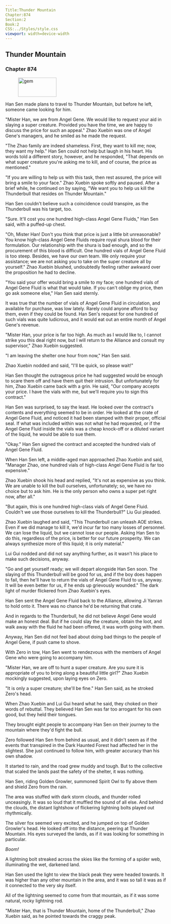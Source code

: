 ```yaml
---
Title:Thunder Mountain 
Chapter:874 
Section:2 
Book:2 
CSS:../Styles/style.css 
viewport: width=device-width
---
```

  
## Thunder Mountain
### Chapter 874
  
<figure>
	<img src="../Images/gem.gif" alt="gem" id="gem" width="120" height="60" />
</figure>
  

  
Han Sen made plans to travel to Thunder Mountain, but before he left, someone came looking for him.

"Mister Han, we are from Angel Gene. We would like to request your aid in slaying a super creature. Provided you have the time, we are happy to discuss the price for such an appeal." Zhao Xuebin was one of Angel Gene's managers, and he smiled as he made the request.

"The Zhao family are indeed shameless. First, they want to kill me; now, they want my help." Han Sen could not help but laugh in his heart. His words told a different story, however, and he responded, "That depends on what super creature you're asking me to kill, and of course, the price as mentioned."

"If you are willing to help us with this task, then rest assured, the price will bring a smile to your face." Zhao Xuebin spoke softly and paused. After a brief while, he continued on by saying, "We want you to help us kill the Thunderbull that resides on Thunder Mountain."

Han Sen couldn't believe such a coincidence could transpire, as the Thunderbull was his target, too.

"Sure. It'll cost you one hundred high-class Angel Gene Fluids," Han Sen said, with a puffed-up chest.

"Oh, Mister Han! Don't you think that price is just a little bit unreasonable? You know high-class Angel Gene Fluids require royal shura blood for their formulation. Our relationship with the shura is bad enough, and so the procurement of this blood is difficult. One hundred vials of Angel Gene Fluid is too steep. Besides, we have our own team. We only require your assistance; we are not asking you to take on the super creature all by yourself." Zhao Xuebin blushed, undoubtedly feeling rather awkward over the proposition he had to decline.

"You said your offer would bring a smile to my face; one hundred vials of Angel Gene Fluid is what that would take. If you can't oblige my price, then go ask someone else," Han Sen said sternly.

It was true that the number of vials of Angel Gene Fluid in circulation, and available for purchase, was low lately. Rarely could anyone afford to buy them, even if they could be found. Han Sen's request for one hundred of such vials was quite ludicrous, and it would eat out an entire month of Angel Gene's revenue.

"Mister Han, your price is far too high. As much as I would like to, I cannot strike you this deal right now, but I will return to the Alliance and consult my supervisor," Zhao Xuebin suggested.

"I am leaving the shelter one hour from now," Han Sen said.

Zhao Xuebin nodded and said, "I'll be quick, so please wait!"

Han Sen thought the outrageous price he had suggested would be enough to scare them off and have them quit their intrusion. But unfortunately for him, Zhao Xuebin came back with a grin. He said, "Our company accepts your price. I have the vials with me, but we'll require you to sign this contract."

Han Sen was surprised, to say the least. He looked over the contract's contents and everything seemed to be in order. He looked at the crate of Angel Gene Fluid, and noticed it had been stamped with their proper, official seal. If what was included within was not what he had requested, or if the Angel Gene Fluid inside the vials was a cheap knock-off or a diluted variant of the liquid, he would be able to sue them.

"Okay." Han Sen signed the contract and accepted the hundred vials of Angel Gene Fluid.

When Han Sen left, a middle-aged man approached Zhao Xuebin and said, "Manager Zhao, one hundred vials of high-class Angel Gene Fluid is far too expensive."

Zhao Xuebin shook his head and replied, "It's not as expensive as you think. We are unable to kill the bull ourselves, unfortunately; so, we have no choice but to ask him. He is the only person who owns a super pet right now, after all."

"But again, this is one hundred high-class vials of Angel Gene Fluid. Couldn't we use those ourselves to kill the Thunderbull?" Liu Gui pleaded.

Zhao Xuebin laughed and said, "This Thunderbull can unleash AOE strikes. Even if we did manage to kill it, we'd incur far too many losses of personnel. We can lose the liquid, but we cannot lose our people. Asking Han Sen to do this, regardless of the price, is better for our future prosperity. We can always synthesize more of this liquid; it is only material."

Lui Gui nodded and did not say anything further, as it wasn't his place to make such decisions, anyway.

"Go and get yourself ready; we will depart alongside Han Sen soon. The slaying of this Thunderbull will be good for us, and if the boy does happen to fail, then he'll have to return the vials of Angel Gene Fluid to us, anyway. It will be even better for us, if he ends up grievously wounded." The dark light of murder flickered from Zhao Xuebin's eyes.

Han Sen sent the Angel Gene Fluid back to the Alliance, allowing Ji Yanran to hold onto it. There was no chance he'd be returning that crate.

And in regards to the Thunderbull, he did not believe Angel Gene would make an honest deal. But if he could slay the creature, obtain the loot, and walk away with the fluid he had been offered, it was worth going with them.

Anyway, Han Sen did not feel bad about doing bad things to the people of Angel Gene, if push came to shove.

With Zero in tow, Han Sen went to rendezvous with the members of Angel Gene who were going to accompany him.

"Mister Han, we are off to hunt a super creature. Are you sure it is appropriate of you to bring along a beautiful little girl?" Zhao Xuebin mockingly suggested, upon laying eyes on Zero.

"It is only a super creature; she'll be fine." Han Sen said, as he stroked Zero's head.

When Zhao Xuebin and Lui Gui heard what he said, they choked on their words of rebuttal. They believed Han Sen was far too arrogant for his own good, but they held their tongues.

They brought eight people to accompany Han Sen on their journey to the mountain where they'd fight the bull.

Zero followed Han Sen from behind as usual, and it didn't seem as if the events that transpired in the Dark Haunted Forest had affected her in the slightest. She just continued to follow him, with greater accuracy than his own shadow.

It started to rain, and the road grew muddy and tough. But to the collective that scaled the lands past the safety of the shelter, it was nothing.

Han Sen, riding Golden Growler, summoned Spirit Owl to fly above them and shield Zero from the rain.

The area was stuffed with dark storm clouds, and thunder rolled unceasingly. It was so loud that it muffled the sound of all else. And behind the clouds, the distant lightshow of flickering lightning bolts played out rhythmically.

The silver fox seemed very excited, and he jumped on top of Golden Growler's head. He looked off into the distance, peering at Thunder Mountain. His eyes surveyed the lands, as if it was looking for something in particular.

*Boom!*

A lightning bolt streaked across the skies like the forming of a spider web, illuminating the wet, darkened land.

Han Sen used the light to view the black peak they were headed towards. It was higher than any other mountain in the area, and it was so tall it was as if it connected to the very sky itself.

All of the lightning seemed to come from that mountain, as if it was some natural, rocky lightning rod.

"Mister Han, that is Thunder Mountain, home of the Thunderbull," Zhao Xuebin said, as he pointed towards the craggy peak.